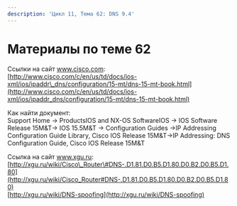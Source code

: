 ```yaml
---
description: 'Цикл 11, Тема 62: DNS 9.4'
---
```


# Материалы по теме 62

Ссылки на сайт www.cisco.com:  
[http://www.cisco.com/c/en/us/td/docs/ios-xml/ios/ipaddr\_dns/configuration/15-mt/dns-15-mt-book.html](http://www.cisco.com/c/en/us/td/docs/ios-xml/ios/ipaddr_dns/configuration/15-mt/dns-15-mt-book.html)

Как найти документ:  
Support Home → ProductsIOS and NX-OS SoftwareIOS → IOS Software Release 15M&T→ IOS 15.5M&T → Configuration Guides →IP Addressing Configuration Guide Library, Cisco IOS Release 15M&T→IP Addressing: DNS Configuration Guide, Cisco IOS Release 15M&T

Ссылка на сайт www.xgu.ru:  
[http://xgu.ru/wiki/Cisco\_Router\#DNS-.D1.81.D0.B5.D1.80.D0.B2.D0.B5.D1.80](http://xgu.ru/wiki/Cisco_Router#DNS-.D1.81.D0.B5.D1.80.D0.B2.D0.B5.D1.80)  
[http://xgu.ru/wiki/DNS-spoofing](http://xgu.ru/wiki/DNS-spoofing)

